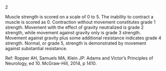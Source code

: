 2

Muscle strength is scored on a scale of 0 to 5. The inability to contract a muscle is scored as 0. Contraction without movement constitutes grade 1 strength. Movement with the effect of gravity neutralized is grade 2 strength, while movement against gravity only is grade 3 strength. Movement against gravity plus some additional resistance indicates grade 4 strength. Normal, or grade 5, strength is demonstrated by movement against substantial resistance.

Ref:  Ropper AH, Samuels MA, Klein JP: Adams and Victor’s Principles of Neurology, ed 10. McGraw-Hill, 2014, p 1410.
